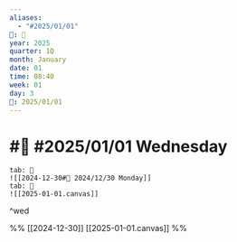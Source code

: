 ```yaml
---
aliases:
  - "#2025/01/01"
📁: 📅
year: 2025
quarter: 1Q
month: January
date: 01
time: 08:40
week: 01
day: 3
📅: 2025/01/01
---
```

# #📅 #2025/01/01 Wednesday

```tabs
tab: 📅
![[2024-12-30#📅 2024/12/30 Monday]]
tab: 🧠
![[2025-01-01.canvas]]
```

^wed

%%
[[2024-12-30]]
[[2025-01-01.canvas]]
%%